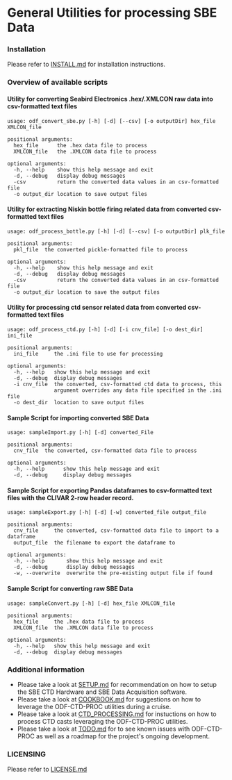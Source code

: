 # General Utilities for processing SBE Data

### Installation ###
Please refer to [INSTALL.md](./INSTALL.md) for installation instructions.

### Overview of available scripts ###
#### Utility for converting Seabird Electronics .hex/.XMLCON raw data into csv-formatted text files ####
```
usage: odf_convert_sbe.py [-h] [-d] [--csv] [-o outputDir] hex_file XMLCON_file

positional arguments:
  hex_file      the .hex data file to process
  XMLCON_file   the .XMLCON data file to process

optional arguments:
  -h, --help    show this help message and exit
  -d, --debug   display debug messages
  -csv          return the converted data values in an csv-formatted file
  -o output_dir location to save output files
```

#### Utility for extracting Niskin bottle firing related data from converted csv-formatted text files ####

```
usage: odf_process_bottle.py [-h] [-d] [--csv] [-o outputDir] plk_file

positional arguments:
  pkl_file  the converted pickle-formatted file to process

optional arguments:
  -h, --help    show this help message and exit
  -d, --debug   display debug messages
  -csv          return the converted data values in an csv-formatted file
  -o output_dir location to save the output files
```

#### Utility for processing ctd sensor related data from converted csv-formatted text files ####

```
usage: odf_process_ctd.py [-h] [-d] [-i cnv_file] [-o dest_dir] ini_file

positional arguments:
  ini_file     the .ini file to use for processing

optional arguments:
  -h, --help   show this help message and exit
  -d, --debug  display debug messages
  -i cnv_file  the converted, csv-formatted ctd data to process, this
               argument overrides any data file specified in the .ini file
  -o dest_dir  location to save output files
```

#### Sample Script for importing converted SBE Data ####
```
usage: sampleImport.py [-h] [-d] converted_File

positional arguments:
  cnv_file  the converted, csv-formatted data file to process

optional arguments:
  -h, --help      show this help message and exit
  -d, --debug     display debug messages
```  

#### Sample Script for exporting Pandas dataframes to csv-formatted text files with the CLIVAR 2-row header record. ####

```
usage: sampleExport.py [-h] [-d] [-w] converted_file output_file

positional arguments:
  cnv_file     the converted, csv-formatted data file to import to a dataframe
  output_file  the filename to export the dataframe to

optional arguments:
  -h, --help       show this help message and exit
  -d, --debug      display debug messages
  -w, --overwrite  overwrite the pre-existing output file if found
```

#### Sample Script for converting raw SBE Data ####
```
usage: sampleConvert.py [-h] [-d] hex_file XMLCON_file

positional arguments:
  hex_file     the .hex data file to process
  XMLCON_file  the .XMLCON data file to process

optional arguments:
  -h, --help   show this help message and exit
  -d, --debug  display debug messages
```

### Additional information ####
- Please take a look at [SETUP.md](./SETUP.md) for recommendation on how to setup the SBE CTD Hardware and SBE Data Acquisition software.
- Please take a look at [COOKBOOK.md](./COOKBOOK.md) for suggestions on how to leverage the ODF-CTD-PROC utilities during a cruise.
- Please take a look at [CTD_PROCESSING.md](./CTD_PROCESSING.md) for instuctions on how to process CTD casts leveraging the ODF-CTD-PROC utilities.
- Please take a look at [TODO.md](./TODO.md) for to see known issues with ODF-CTD-PROC as well as a roadmap for the project's ongoing development.

### LICENSING ###
Please refer to [LICENSE.md](./LICENSE.md)
